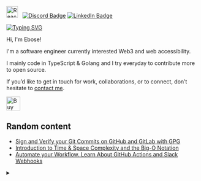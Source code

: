 <img src="https://techstack-generator.vercel.app/react-icon.svg" alt="React.js" width="30" height="30" /> &nbsp;
[![Discord Badge](https://img.shields.io/badge/-@bada%237678-7289DA?style=flat-square&logo=discord&logoColor=white)](https://discordapp.com/users/763924922589249557)
[![LinkedIn Badge](https://img.shields.io/badge/-PaulEbose-blue?style=flat-square&logo=Linkedin&logoColor=white)](https://www.linkedin.com/in/paulebose/)

[![Typing SVG](https://readme-typing-svg.demolab.com?font=Bagel+Fat+One&weight=500&size=32&pause=1000&width=435&lines=Paul+Ebose)](https://git.io/typing-svg)

Hi, I'm Ebose! 

I'm a software engineer currently interested Web3 and web accessibility.

I mainly code in TypeScript & Golang and I try everyday to contribute more to open source.

If you’d like to get in touch for work, collaborations, or to connect, don’t hesitate to [contact me](https://twitter.com/plbstl).

<a href='https://ko-fi.com/L3L7M2YCI' target='_blank'><img height='36' style='border:0px;height:36px;' src='https://storage.ko-fi.com/cdn/kofi5.png?v=3' border='0' alt='Buy Me a Coffee at ko-fi.com' /></a>

## Random content
- [Sign and Verify your Git Commits on GitHub and GitLab with GPG](https://bada.hashnode.dev/sign-and-verify-your-git-commits-on-github-and-gitlab-with-gpg)
- [Introduction to Time & Space Complexity and the Big-O Notation](https://bada.hashnode.dev/little-introduction-to-time-and-space-complexity-big-o-notation)
- [Automate your Workflow. Learn About GitHub Actions and Slack Webhooks](https://bada.hashnode.dev/automate-your-workflow-learn-about-github-actions-and-slack-webhooks)

<details>
<summary></summary>
  
![Most used languages in my Github Account](https://github-readme-stats.vercel.app/api/top-langs/?username=plbstl&layout=compact&theme=transparent&title_color=58a6ff&text_color=aaa&count_private=true&langs_count=10&hide_border=true)

![GitHub Streak](https://github-readme-streak-stats.herokuapp.com?user=plbstl&theme=github-dark-blue&hide_border=true&stroke=0000)
</details>
